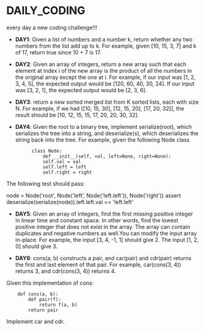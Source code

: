 # DAILY_CODING
every day a new coding challenge!!!

* **DAY1**: Given a list of numbers and a number k, return whether any two numbers from the list add up to k.
For example, given [10, 15, 3, 7] and k of 17, return true since 10 + 7 is 17.

* **DAY2**: Given an array of integers, return a new array such that each element at index i of the new array is the product of all the numbers in the original array except the one at i. 
For example, if our input was [1, 2, 3, 4, 5], the expected output would be [120, 60, 40, 30, 24]. If our input was [3, 2, 1], the expected output would be [2, 3, 6].

* **DAY3**: return a new sorted merged list from K sorted lists, each with size N.
For example, if we had [[10, 15, 30], [12, 15, 20], [17, 20, 32]], the result should be [10, 12, 15, 15, 17, 20, 20, 30, 32]. 

* **DAY4**: Given the root to a binary tree, implement serialize(root), which serializes the tree into a string, and deserialize(s), which deserializes the string back into the tree.
For example, given the following Node class

            class Node:
                def __init__(self, val, left=None, right=None):
                self.val = val
                self.left = left
                self.right = right
                
The following test should pass:

node = Node('root', Node('left', Node('left.left')), Node('right'))
assert deserialize(serialize(node)).left.left.val == 'left.left' 

* **DAY5**: Given an array of integers, find the first missing positive integer in linear time and constant space. In other words, find the lowest positive integer that does not exist in the array. The array can contain duplicates and negative numbers as well.You can modify the input array in-place.
For example, the input [3, 4, -1, 1] should give 2. The input [1, 2, 0] should give 3. 

* **DAY6**: cons(a, b) constructs a pair, and car(pair) and cdr(pair) returns the first and last element of that pair. For example, car(cons(3, 4)) returns 3, and cdr(cons(3, 4)) returns 4.

Given this implementation of cons:

		def cons(a, b):
		    def pair(f):
		        return f(a, b)
		    return pair
Implement car and cdr.
